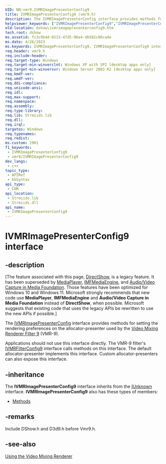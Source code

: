 ```yaml
---
UID: NN:vmr9.IVMRImagePresenterConfig9
title: IVMRImagePresenterConfig9 (vmr9.h)
description: The IVMRImagePresenterConfig interface provides methods for setting the rendering preferences on the allocator-presenter used by the Video Mixing Renderer Filter 9 (VMR-9).Applications should not use this interface directly.
helpviewer_keywords: ["IVMRImagePresenterConfig9","IVMRImagePresenterConfig9 interface [DirectShow]","IVMRImagePresenterConfig9 interface [DirectShow]","described","IVMRImagePresenterConfig9Interface","dshow.ivmrimagepresenterconfig9","vmr9/IVMRImagePresenterConfig9"]
old-location: dshow\ivmrimagepresenterconfig9.htm
tech.root: dshow
ms.assetid: fc3c9b4d-0213-47d5-96e4-db582c80ca4e
ms.date: 4/26/2023
ms.keywords: IVMRImagePresenterConfig9, IVMRImagePresenterConfig9 interface [DirectShow], IVMRImagePresenterConfig9 interface [DirectShow],described, IVMRImagePresenterConfig9Interface, dshow.ivmrimagepresenterconfig9, vmr9/IVMRImagePresenterConfig9
req.header: vmr9.h
req.include-header: 
req.target-type: Windows
req.target-min-winverclnt: Windows XP with SP2 [desktop apps only]
req.target-min-winversvr: Windows Server 2003 R2 [desktop apps only]
req.kmdf-ver: 
req.umdf-ver: 
req.ddi-compliance: 
req.unicode-ansi: 
req.idl: 
req.max-support: 
req.namespace: 
req.assembly: 
req.type-library: 
req.lib: Strmiids.lib
req.dll: 
req.irql: 
targetos: Windows
req.typenames: 
req.redist: 
ms.custom: 19H1
f1_keywords:
 - IVMRImagePresenterConfig9
 - vmr9/IVMRImagePresenterConfig9
dev_langs:
 - c++
topic_type:
 - APIRef
 - kbSyntax
api_type:
 - COM
api_location:
 - Strmiids.lib
 - Strmiids.dll
api_name:
 - IVMRImagePresenterConfig9
---
```


# IVMRImagePresenterConfig9 interface


## -description

\[The feature associated with this page, [DirectShow](/windows/win32/directshow/directshow), is a legacy feature. It has been superseded by [MediaPlayer](/uwp/api/Windows.Media.Playback.MediaPlayer), [IMFMediaEngine](/windows/win32/api/mfmediaengine/nn-mfmediaengine-imfmediaengine), and [Audio/Video Capture in Media Foundation](windows/win32/medfound/audio-video-capture-in-media-foundation). Those features have been optimized for Windows 10 and Windows 11. Microsoft strongly recommends that new code use **MediaPlayer**, **IMFMediaEngine** and **Audio/Video Capture in Media Foundation** instead of **DirectShow**, when possible. Microsoft suggests that existing code that uses the legacy APIs be rewritten to use the new APIs if possible.\]

The <a href="/windows/desktop/api/strmif/nn-strmif-ivmrimagepresenterconfig">IVMRImagePresenterConfig</a> interface provides methods for setting the rendering preferences on the allocator-presenter used by the <a href="/windows/desktop/DirectShow/video-mixing-renderer-filter-9">Video Mixing Renderer Filter 9</a> (VMR-9).

Applications should not use this interface directly. The VMR-9 filter's <a href="/previous-versions/windows/desktop/api/vmr9/nn-vmr9-ivmrfilterconfig9">IVMRFilterConfig9</a> interface calls methods on this interface. The default allocator-presenter implements this interface. Custom allocator-presenters can also expose this interface.

## -inheritance

The <b>IVMRImagePresenterConfig9</b> interface inherits from the <a href="/windows/desktop/api/unknwn/nn-unknwn-iunknown">IUnknown</a> interface. <b>IVMRImagePresenterConfig9</b> also has these types of members:
<ul>
<li><a href="/">Methods</a></li>
</ul>

## -remarks

Include DShow.h and D3d9.h before Vmr9.h.

## -see-also

<a href="/windows/desktop/DirectShow/using-the-video-mixing-renderer">Using the Video Mixing Renderer</a>
